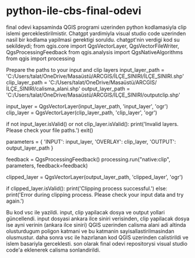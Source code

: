 # python-ile-cbs-final-odevi
final odevi kapsaminda   QGIS programi uzerinden python kodlamasiyla clip islemi gerceklestirilmistir.
Chatgpt yardimiyla visual studio code uzerinden nasil bir kodlama yapilmasi gerektigi soruldu.
chatgpt'nin verdigi kod su sekildeydi;
from qgis.core import QgsVectorLayer, QgsVectorFileWriter, QgsProcessingFeedback
from qgis.analysis import QgsNativeAlgorithms
from qgis import processing

Prepare the paths to your input and clip layers
input_layer_path = 'C:/Users/talat/OneDrive/Masaüstü/ARCGIS/İLÇE_SINIRI/İLÇE_SINIRI.shp'
clip_layer_path = 'C:/Users/talat/OneDrive/Masaüstü/ARCGIS/İLÇE_SINIRI/calisma_alani.shp'
output_layer_path = 'C:/Users/talat/OneDrive/Masaüstü/ARCGIS/İLÇE_SINIRI/outputclip.shp'

input_layer = QgsVectorLayer(input_layer_path, 'input_layer', 'ogr')
clip_layer = QgsVectorLayer(clip_layer_path, 'clip_layer', 'ogr')

if not input_layer.isValid() or not clip_layer.isValid():
    print('Invalid layers. Please check your file paths.')
    exit()

parameters = {
    'INPUT': input_layer,
    'OVERLAY': clip_layer,
    'OUTPUT': output_layer_path
}

feedback = QgsProcessingFeedback()
processing.run("native:clip", parameters, feedback=feedback)

clipped_layer = QgsVectorLayer(output_layer_path, 'clipped_layer', 'ogr')

if clipped_layer.isValid():
    print('Clipping process successful.')
else:
    print('Error during clipping process. Please check your input data and try again.')
    
Bu kod vsc ile yazildi. input, clip yapilacak dosya ve output yollari güncellendi.
input dosyasi ankara ilce siniri verisinden,
clip yapilacak dosya ise ayni verinin (ankara ilce siniri) QGIS uzerinden calisma alani adi altinda olusturdugum poligon katmani ve bu katmanin sayisallastirilmasindan olusmustur.
daha sonra vsc ile hazırlanan kod QGIS uzerinden calistirildi ve islem basariyla gerceklesti.
son olarak final odevi repositorysi visual studio code'a eklenerek calisma sonlandirildi.
